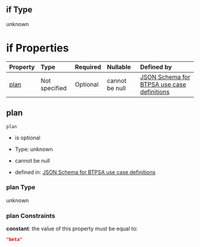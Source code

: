 ## if Type

unknown

# if Properties

| Property      | Type          | Required | Nullable       | Defined by                                                                                                                                                                                                                                  |
| :------------ | :------------ | :------- | :------------- | :------------------------------------------------------------------------------------------------------------------------------------------------------------------------------------------------------------------------------------------ |
| [plan](#plan) | Not specified | Optional | cannot be null | [JSON Schema for BTPSA use case definitions](btpsa-usecase-properties-services-items-allof-2-then-allof-26-then-allof-0-if-properties-plan.md "undefined#/properties/services/items/allOf/2/then/allOf/26/then/allOf/0/if/properties/plan") |

## plan



`plan`

*   is optional

*   Type: unknown

*   cannot be null

*   defined in: [JSON Schema for BTPSA use case definitions](btpsa-usecase-properties-services-items-allof-2-then-allof-26-then-allof-0-if-properties-plan.md "undefined#/properties/services/items/allOf/2/then/allOf/26/then/allOf/0/if/properties/plan")

### plan Type

unknown

### plan Constraints

**constant**: the value of this property must be equal to:

```json
"beta"
```
